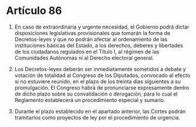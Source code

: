 # Artículo 86

1. En caso de extraordinaria y urgente necesidad, el Gobierno podrá dictar disposiciones legislativas provisionales que tomarán la forma de Decretos-leyes y que no podrán afectar al ordenamiento de las instituciones básicas del Estado, a los derechos, deberes y libertades de los ciudadanos regulados en el Título I, al régimen de las Comunidades Autónomas ni al Derecho electoral general.

2. Los Decretos-leyes deberán ser inmediatamente sometidos a debate y votación de totalidad al Congreso de los Diputados, convocado al efecto si no estuviere reunido, en el plazo de los treinta días siguientes a su promulgación. El Congreso habrá de pronunciarse expresamente dentro de dicho plazo sobre su convalidación o derogación, para lo cual el Reglamento establecerá un procedimiento especial y sumario.

3. Durante el plazo establecido en el apartado anterior, las Cortes podrán tramitarlos como proyectos de ley por el procedimiento de urgencia.
